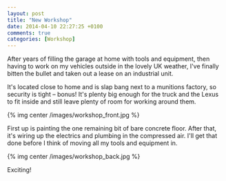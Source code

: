 ```yaml
---
layout: post
title: "New Workshop"
date: 2014-04-10 22:27:25 +0100
comments: true
categories: [Workshop]
---
```

After years of filling the garage at home with tools and equipment, then having to work on my vehicles outside in the lovely UK weather, I've finally bitten the bullet and taken out a lease on an industrial unit.

It's located close to home and is slap bang next to a munitions factory, so security is tight – bonus! It's plenty big enough for the truck and the Lexus to fit inside and still leave plenty of room for working around them.

{% img center /images/workshop_front.jpg %}

<!-- more -->

First up is painting the one remaining bit of bare concrete floor. After that, it's wiring up the electrics and plumbing in the compressed air. I'll get that done before I think of moving all my tools and equipment in.

{% img center /images/workshop_back.jpg %}

Exciting!